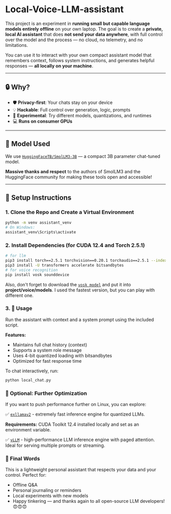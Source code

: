# Local-Voice-LLM-assistant
This project is an experiment in **running small but capable language models entirely offline** on your own laptop. The goal is to create a **private, local AI assistant** that does **not send your data anywhere**, with full control over the model and the process — no cloud, no telemetry, and no limitations.

You can use it to interact with your own compact assistant model that remembers context, follows system instructions, and generates helpful responses — **all locally on your machine**.

---

## 🔒 Why?

- 🛡️ **Privacy-first**: Your chats stay on your device
- 💡 **Hackable**: Full control over generation, logic, prompts
- 🧪 **Experimental**: Try different models, quantizations, and runtimes
- 💻 **Runs on consumer GPUs**

---

## 🤖 Model Used

We use [`HuggingFaceTB/SmolLM3-3B`](https://huggingface.co/HuggingFaceTB/SmolLM3-3B) — a compact 3B parameter chat-tuned model.

**Massive thanks and respect** to the authors of SmolLM3 and the HuggingFace community for making these tools open and accessible!

---
## 🚀 Setup Instructions

### 1. Clone the Repo and Create a Virtual Environment

```bash
python -m venv assistant_venv
# On Windows:
assistant_venv\Scripts\activate
```

### 2. Install Dependencies (for CUDA 12.4 and Torch 2.5.1)
```bash
# for llm
pip3 install torch==2.5.1 torchvision==0.20.1 torchaudio==2.5.1 --index-url https://download.pytorch.org/whl/cu124
pip3 install -U transformers accelerate bitsandbytes
# for voice recognition 
pip install vosk sounddevice
```
Also, don't forget to download the [`vosk model`](https://alphacephei.com/vosk/models/vosk-model-small-en-us-0.15.zip) and put it into **project/voice/models**.
I used the fastest version, but you can play with different one.

### 3. 💬 Usage
Run the assistant with context and a system prompt using the included script.

**Features:**

- Maintains full chat history (context)
- Supports a system role message
- Uses 4-bit quantized loading with bitsandbytes
- Optimized for fast response time

To chat interactively, run:
```bash
python local_chat.py
```

### 🧪 Optional: Further Optimization
If you want to push performance further on Linux, you can explore:

✅ [`exllamav2`](https://github.com/turboderp-org/exllamav2) - extremely fast inference engine for quantized LLMs.

**Requirements:**
CUDA Toolkit 12.4 installed locally and set as an environment variable.

✅ [`vLLM`](https://github.com/vllm-project/vllm) - high-performance LLM inference engine with paged attention. Ideal for serving multiple prompts or streaming.

### 👋 Final Words
This is a lightweight personal assistant that respects your data and your control. Perfect for:

- Offline Q&A
- Personal journaling or reminders
- Local experiments with new models
- Happy tinkering — and thanks again to all open-source LLM developers! 😍😍😍
